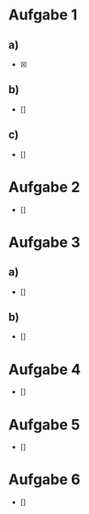 # Aufgabe 1
## a)
- [x]
## b)
- []
## c)
- []

# Aufgabe 2

- []

# Aufgabe 3
## a)
- []
## b)
- [] 

# Aufgabe 4

- []

# Aufgabe 5

- []

# Aufgabe 6

- []
